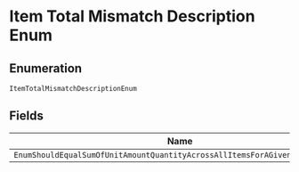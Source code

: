 
# Item Total Mismatch Description Enum

## Enumeration

`ItemTotalMismatchDescriptionEnum`

## Fields

| Name |
|  --- |
| `EnumShouldEqualSumOfUnitAmountQuantityAcrossAllItemsForAGivenPurchaseUnit` |

